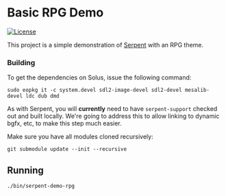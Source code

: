 # Basic RPG Demo

[![License](https://img.shields.io/badge/License-ZLib-blue.svg)](https://opensource.org/licenses/ZLib)

This project is a simple demonstration of [Serpent](https://github.com/lispysnake/serpent) with an RPG theme.

### Building

To get the dependencies on Solus, issue the following command:

    sudo eopkg it -c system.devel sdl2-image-devel sdl2-devel mesalib-devel ldc dub dmd

As with Serpent, you will **currently** need to have `serpent-support` checked out and built locally.
We're going to address this to allow linking to dynamic bgfx, etc, to make this step much easier.

Make sure you have all modules cloned recursively:

    git submodule update --init --recursive

## Running

    ./bin/serpent-demo-rpg
